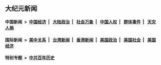 ## 大纪元新闻

#### 中国新闻 &nbsp;>&nbsp; [中国经济](indexes/ncid283/README.md?03111245) &nbsp;| &nbsp; [大陆政治](indexes/ncid277/README.md?03111245) &nbsp;| &nbsp; [社会万象](indexes/ncid282/README.md?03111245) &nbsp;| &nbsp; [中国人权](indexes/ncid278/README.md?03111245) &nbsp;| &nbsp; [群体事件](indexes/ncid279/README.md?03111245) &nbsp;| &nbsp; [天灾人祸](indexes/ncid280/README.md?03111245)

#### 国际新闻 &nbsp;>&nbsp; [美中关系](indexes/nf1412576/README.md?03111245) &nbsp;| &nbsp; [台湾新闻](indexes/ncid1349361/README.md?03111245) &nbsp;| &nbsp; [香港新闻](indexes/ncid1349362/README.md?03111245) &nbsp;| &nbsp; [美国政治](indexes/ncid1078159/README.md?03111245) &nbsp;| &nbsp; [美国社会](indexes/ncid1078160/README.md?03111245) &nbsp;| &nbsp; [美国经济](indexes/ncid1078158/README.md?03111245)

#### 特别专题 &nbsp;>&nbsp; [中共百年历史](https://github.com/epoch-news/epoch-special/blob/master/README.md?03111245)  
